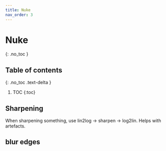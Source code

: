 ```yaml
---
title: Nuke
nav_order: 3
---
```


# Nuke
{: .no_toc }

## Table of contents
{: .no_toc .text-delta }

1. TOC
{:toc}

## Sharpening
When sharpening something, use lin2log -> sharpen -> log2lin. Helps with artefacts.

## blur edges
